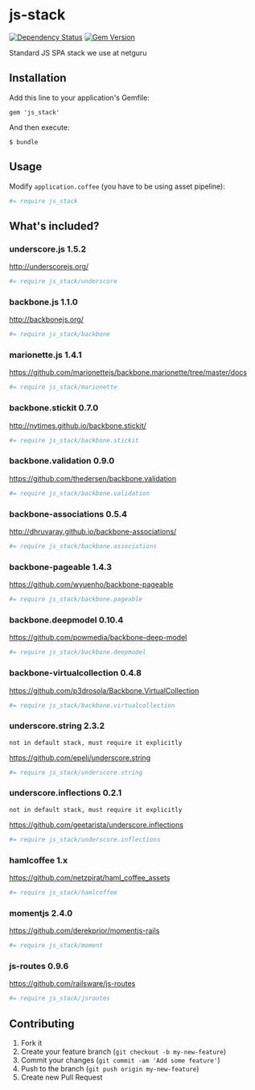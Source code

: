 js-stack
========

[![Dependency Status](https://gemnasium.com/netguru/js_stack.png)](https://gemnasium.com/netguru/js_stack)
[![Gem Version](https://badge.fury.io/rb/js_stack.png)](http://badge.fury.io/rb/js_stack)

Standard JS SPA stack we use at netguru

## Installation

Add this line to your application's Gemfile:

    gem 'js_stack'

And then execute:

    $ bundle

## Usage

Modify `application.coffee` (you have to be using asset pipeline):

``` coffeescript
#= require js_stack
```

## What's included?

### underscore.js 1.5.2

http://underscorejs.org/

``` coffeescript
#= require js_stack/underscore
```

### backbone.js 1.1.0

http://backbonejs.org/

``` coffeescript
#= require js_stack/backbone
```

### marionette.js 1.4.1

https://github.com/marionettejs/backbone.marionette/tree/master/docs

``` coffeescript
#= require js_stack/marionette
```

### backbone.stickit 0.7.0

http://nytimes.github.io/backbone.stickit/

``` coffeescript
#= require js_stack/backbone.stickit
```

### backbone.validation 0.9.0

https://github.com/thedersen/backbone.validation


``` coffeescript
#= require js_stack/backbone.validation
```

### backbone-associations 0.5.4

http://dhruvaray.github.io/backbone-associations/

``` coffeescript
#= require js_stack/backbone.associations
```

### backbone-pageable 1.4.3

https://github.com/wyuenho/backbone-pageable


``` coffeescript
#= require js_stack/backbone.pageable
```

### backbone.deepmodel 0.10.4

https://github.com/powmedia/backbone-deep-model

``` coffeescript
#= require js_stack/backbone.deepmodel
```

### backbone-virtualcollection 0.4.8

https://github.com/p3drosola/Backbone.VirtualCollection

``` coffeescript
#= require js_stack/backbone.virtualcollection
```

### underscore.string 2.3.2
`not in default stack, must require it explicitly`

https://github.com/epeli/underscore.string

``` coffeescript
#= require js_stack/underscore.string
```

### underscore.inflections 0.2.1
`not in default stack, must require it explicitly`

https://github.com/geetarista/underscore.inflections

``` coffeescript
#= require js_stack/underscore.inflections
```

### hamlcoffee 1.x

https://github.com/netzpirat/haml_coffee_assets

``` coffeescript
#= require js_stack/hamlcoffee
```

### momentjs 2.4.0

https://github.com/derekprior/momentjs-rails

``` coffeescript
#= require js_stack/moment
```

### js-routes 0.9.6

https://github.com/railsware/js-routes

``` coffeescript
#= require js_stack/jsroutes
```

## Contributing

1. Fork it
2. Create your feature branch (`git checkout -b my-new-feature`)
3. Commit your changes (`git commit -am 'Add some feature'`)
4. Push to the branch (`git push origin my-new-feature`)
5. Create new Pull Request
